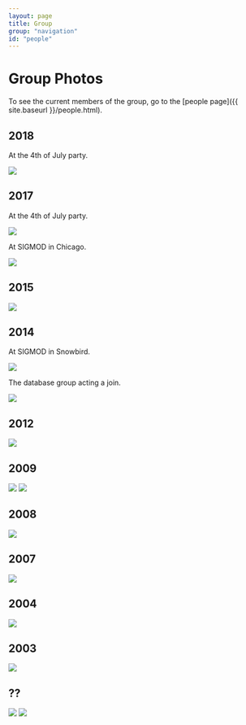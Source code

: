 ```yaml
---
layout: page
title: Group
group: "navigation"
id: "people"
---
```


# Group Photos

To see the current members of the group, go to the [people page]({{ site.baseurl }}/people.html).

## 2018

At the 4th of July party.

<img src="{{ site.baseurl }}/images/group/2018.jpg" class="grouppic">

## 2017

At the 4th of July party.

<img src="{{ site.baseurl }}/images/group/2017b.jpg" class="grouppic">

At SIGMOD in Chicago.

<img src="{{ site.baseurl }}/images/group/2017a.jpg" class="grouppic">

## 2015

<img src="{{ site.baseurl }}/images/group/2015.jpg" class="grouppic">

## 2014

At SIGMOD in Snowbird.

<img src="{{ site.baseurl }}/images/group/2014.jpg" class="grouppic">

The database group acting a join. 

<img src="{{ site.baseurl }}/images/group/2014funny.jpg" class="grouppic">

## 2012

<img src="{{ site.baseurl }}/images/group/2012.jpg" class="grouppic">

## 2009

<img src="{{ site.baseurl }}/images/group/2009a.jpg" class="grouppic">
<img src="{{ site.baseurl }}/images/group/2009b.jpg" class="grouppic">

## 2008

<img src="{{ site.baseurl }}/images/group/2008.jpg" class="grouppic">

## 2007

<img src="{{ site.baseurl }}/images/group/2007.jpg" class="grouppic">

## 2004

<img src="{{ site.baseurl }}/images/group/2004.jpg" class="grouppic">

## 2003

<img src="{{ site.baseurl }}/images/group/2003.jpg" class="grouppic">

## ??

<img src="{{ site.baseurl }}/images/group/dbpotluck01.jpg" class="grouppic">
<img src="{{ site.baseurl }}/images/group/dbpotluck02.jpg" class="grouppic">

